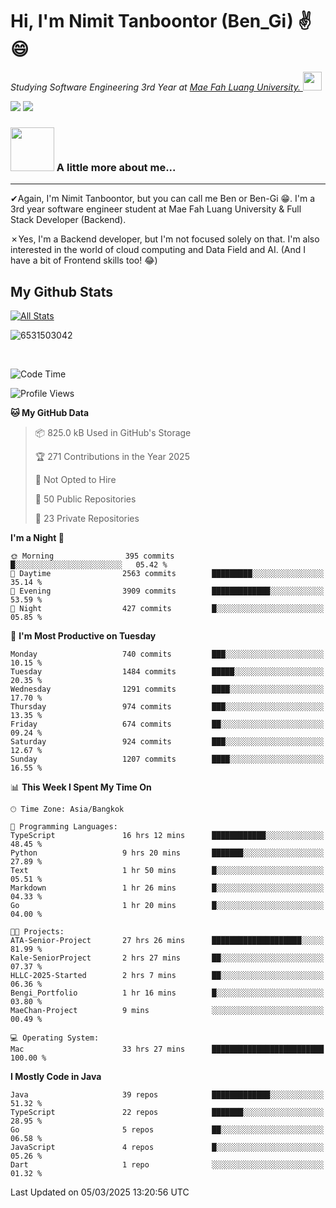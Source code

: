 # Hi, I'm Nimit Tanboontor (Ben_Gi) ✌😄
<p><em>Studying Software Engineering 3rd Year at <a href="https://en.mfu.ac.th/home.html"> Mae Fah Luang University.
</a><img src="https://media.giphy.com/media/WUlplcMpOCEmTGBtBW/giphy.gif" width="30"> </em></p>


[![](https://img.shields.io/badge/linkedin-%230077B5.svg?style=for-the-badge&logo=linkedin)]([https://www.linkedin.com/in/thanaphoom-babparn/](https://www.linkedin.com/in/nimit-tanbooutor-798139246/))
[![](https://img.shields.io/badge/Medium-12100E?style=for-the-badge&logo=medium&logoColor=white)](https://medium.com/@nimittanbooutor)

### <img src="https://media.giphy.com/media/VgCDAzcKvsR6OM0uWg/giphy.gif" width="70"> A little more about me...  

<hr> <!-- Horizontal line -->

&#10004;Again, I'm Nimit Tanboontor, but you can call me Ben or Ben-Gi 😁. I'm a 3rd year software engineer student at Mae Fah Luang University & Full Stack Developer (Backend).

&#10007;Yes, I'm a Backend developer, but I'm not focused solely on that. I'm also interested in the world of cloud computing and Data Field and AI. (And I have a bit of Frontend skills too! 😂)


## My Github Stats

[![All Stats](https://github-readme-stats.vercel.app/api?username=6531503042&show_icons=true&theme=algolia)](https://github.com/6531503042)

<p><img align="center" src="https://github-readme-streak-stats.herokuapp.com/?user=6531503042&" alt="6531503042" /></p>

<br />


<!--START_SECTION:waka-->
![Code Time](http://img.shields.io/badge/Code%20Time-345%20hrs%207%20mins-blue)

![Profile Views](http://img.shields.io/badge/Profile%20Views-17-blue)

**🐱 My GitHub Data** 

> 📦 825.0 kB Used in GitHub's Storage 
 > 
> 🏆 271 Contributions in the Year 2025
 > 
> 🚫 Not Opted to Hire
 > 
> 📜 50 Public Repositories 
 > 
> 🔑 23 Private Repositories 
 > 
**I'm a Night 🦉** 

```text
🌞 Morning                395 commits         █░░░░░░░░░░░░░░░░░░░░░░░░   05.42 % 
🌆 Daytime                2563 commits        █████████░░░░░░░░░░░░░░░░   35.14 % 
🌃 Evening                3909 commits        █████████████░░░░░░░░░░░░   53.59 % 
🌙 Night                  427 commits         █░░░░░░░░░░░░░░░░░░░░░░░░   05.85 % 
```
📅 **I'm Most Productive on Tuesday** 

```text
Monday                   740 commits         ███░░░░░░░░░░░░░░░░░░░░░░   10.15 % 
Tuesday                  1484 commits        █████░░░░░░░░░░░░░░░░░░░░   20.35 % 
Wednesday                1291 commits        ████░░░░░░░░░░░░░░░░░░░░░   17.70 % 
Thursday                 974 commits         ███░░░░░░░░░░░░░░░░░░░░░░   13.35 % 
Friday                   674 commits         ██░░░░░░░░░░░░░░░░░░░░░░░   09.24 % 
Saturday                 924 commits         ███░░░░░░░░░░░░░░░░░░░░░░   12.67 % 
Sunday                   1207 commits        ████░░░░░░░░░░░░░░░░░░░░░   16.55 % 
```


📊 **This Week I Spent My Time On** 

```text
🕑︎ Time Zone: Asia/Bangkok

💬 Programming Languages: 
TypeScript               16 hrs 12 mins      ████████████░░░░░░░░░░░░░   48.45 % 
Python                   9 hrs 20 mins       ███████░░░░░░░░░░░░░░░░░░   27.89 % 
Text                     1 hr 50 mins        █░░░░░░░░░░░░░░░░░░░░░░░░   05.51 % 
Markdown                 1 hr 26 mins        █░░░░░░░░░░░░░░░░░░░░░░░░   04.33 % 
Go                       1 hr 20 mins        █░░░░░░░░░░░░░░░░░░░░░░░░   04.00 % 

🐱‍💻 Projects: 
ATA-Senior-Project       27 hrs 26 mins      ████████████████████░░░░░   81.99 % 
Kale-SeniorProject       2 hrs 27 mins       ██░░░░░░░░░░░░░░░░░░░░░░░   07.37 % 
HLLC-2025-Started        2 hrs 7 mins        ██░░░░░░░░░░░░░░░░░░░░░░░   06.36 % 
Bengi_Portfolio          1 hr 16 mins        █░░░░░░░░░░░░░░░░░░░░░░░░   03.80 % 
MaeChan-Project          9 mins              ░░░░░░░░░░░░░░░░░░░░░░░░░   00.49 % 

💻 Operating System: 
Mac                      33 hrs 27 mins      █████████████████████████   100.00 % 
```

**I Mostly Code in Java** 

```text
Java                     39 repos            █████████████░░░░░░░░░░░░   51.32 % 
TypeScript               22 repos            ███████░░░░░░░░░░░░░░░░░░   28.95 % 
Go                       5 repos             ██░░░░░░░░░░░░░░░░░░░░░░░   06.58 % 
JavaScript               4 repos             █░░░░░░░░░░░░░░░░░░░░░░░░   05.26 % 
Dart                     1 repo              ░░░░░░░░░░░░░░░░░░░░░░░░░   01.32 % 
```




 Last Updated on 05/03/2025 13:20:56 UTC
<!--END_SECTION:waka-->
